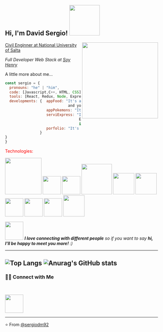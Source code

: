 <h2> Hi, I'm David Sergio! <img src="https://media1.giphy.com/media/CAIgh8LKFbIciGx5Qe/giphy-preview.webp?cid=95b27944whbvvx43mhjvap0wc32ehpioqad30b74j87qwgax&rid=giphy-preview.webp&ct=s" width="100"></h2>
<img align='right' src="https://cdn.dribbble.com/users/1162077/screenshots/3848914/media/320984a9ca58b3c73274c9259ecf6de8.gif" width="250" 
<p> <a href="http://www.unb.br">Civil Enginner at National University of Salta</a></p>
<p><em>Full Developer Web Stack at <a href="http://www.unb.br">Soy Henry</a></br> 
</em></p>



A little more about me...  

```javascript
const sergio = {
  pronouns: "he" | "him",
  code: [Javascript,C++, HTML, CSS],
  tools: [React, Redux, Node, Express, Styled-Components, SASS, BootStrap, MaterialUI, Jest, Docker],
  developments: {  appFood: "It's an   aplication where you can search food recipes, sort by name or filter by diet, 
                             and you can create your recipe and save in the data base",
                   appPokemons: "It's an aplication where you can see the different pokemons with its detail, search, sort and create any pokemons",
                   serviExpress: "It's a e-commerce page, where you can search, require or post services for example Digital Marketing, Programming, 
                                  Electricity, Plumbing and so on. You can pay the service and chat with the seller about that your service requirements, 
                                  if you have a problem you can chat with Customer Support, among other functions."
                   porfolio: "It's a customer porfolio where you find my CV, skills, projects and contact."      
                }
}
}
```
<p style=color:red> Technologies: <p/>
<div>
  
  <img style="color:red" src="https://ayudawp.com/wp-content/uploads/2017/01/javascript-logo-escudo.png" width="120">
  <img src="https://upload.wikimedia.org/wikipedia/commons/1/18/ISO_C%2B%2B_Logo.svg" width="60"> 
  <img src="https://cdn-icons-png.flaticon.com/512/1216/1216733.png" width="60">
  <img src="https://desarrolloweb.com/storage/tag_images/actual/sT1RLpDHzInATuKnDUkwXhKoaIOrtS97gBtgiQ6M.png" width="100">
  <img src="https://upload.wikimedia.org/wikipedia/commons/thumb/9/96/Sass_Logo_Color.svg/1280px-Sass_Logo_Color.svg.png" width="70">
  <img src="https://midu.dev/images/tags/node.png" width="70">
  <img src="https://img2.freepng.es/20180711/yfe/kisspng-express-js-node-js-javascript-mongodb-node-js-5b461d28173fc6.1251392115313216400952.jpg" width="60">
  <img src="https://upload.wikimedia.org/wikipedia/commons/thumb/2/29/Postgresql_elephant.svg/300px-Postgresql_elephant.svg.png" width="60">
  <img src="https://upload.wikimedia.org/wikipedia/commons/thumb/a/a7/React-icon.svg/768px-React-icon.svg.png?20220125121207" width="60">
  <img src="https://static.cdnlogo.com/logos/r/37/redux.svg" width="70">
 
 <div/>

<img src="https://media.giphy.com/media/LnQjpWaON8nhr21vNW/giphy.gif" width="60"> <em><b>I love connecting with different people</b> so if you want to say <b>hi, I'll be happy to meet you more!</b> :)</em>

---



![Top Langs](https://github-readme-stats.vercel.app/api/top-langs/?username=sergiodm92&show_icons=true)
![Anurag's GitHub stats](https://github-readme-stats.vercel.app/api?username=sergiodm92&theme=onedark&show_icons=true)
------------------------------------------
<h3> 🤝🏻 Connect with Me </h3>

<br>



<p align="center">

<a href="https://shivammalpani.netlify.app/"></a>

<a href="https://www.linkedin.com/in/sergio-andres-david-maioli-196812176"><img src="https://upload.wikimedia.org/wikipedia/commons/thumb/0/01/LinkedIn_Logo.svg/768px-LinkedIn_Logo.svg.png" width="60"></a>

<a href="https://www.instagram.com/i__disbalance/"></a>

<a href="mailto:shivammalpani111@gmail.com"></a>

</p>


<hr>


⭐️ From [@sergiodm92](https://github.com/sergiodm92)
